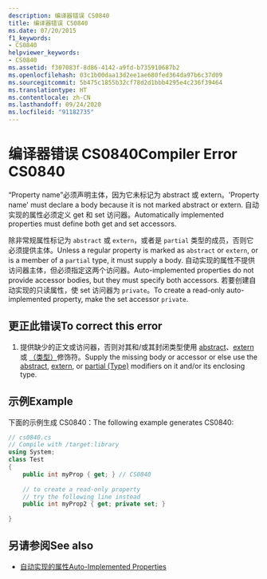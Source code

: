 ```yaml
---
description: 编译器错误 CS0840
title: 编译器错误 CS0840
ms.date: 07/20/2015
f1_keywords:
- CS0840
helpviewer_keywords:
- CS0840
ms.assetid: f307083f-8d86-4142-a9fd-b735910687b2
ms.openlocfilehash: 03c1b00daa13d2ee1ae680fed364da97b6c37d09
ms.sourcegitcommit: 5b475c1855b32cf78d2d1bbb4295e4c236f39464
ms.translationtype: HT
ms.contentlocale: zh-CN
ms.lasthandoff: 09/24/2020
ms.locfileid: "91182735"
---
```

# <a name="compiler-error-cs0840"></a><span data-ttu-id="3e522-103">编译器错误 CS0840</span><span class="sxs-lookup"><span data-stu-id="3e522-103">Compiler Error CS0840</span></span>

<span data-ttu-id="3e522-104">“Property name”必须声明主体，因为它未标记为 abstract 或 extern。</span><span class="sxs-lookup"><span data-stu-id="3e522-104">'Property name' must declare a body because it is not marked abstract or extern.</span></span> <span data-ttu-id="3e522-105">自动实现的属性必须定义 get 和 set 访问器。</span><span class="sxs-lookup"><span data-stu-id="3e522-105">Automatically implemented properties must define both get and set accessors.</span></span>  
  
 <span data-ttu-id="3e522-106">除非常规属性标记为 `abstract` 或 `extern`，或者是 `partial` 类型的成员，否则它必须提供主体。</span><span class="sxs-lookup"><span data-stu-id="3e522-106">Unless a regular property is marked as `abstract` or `extern`, or is a member of a `partial` type, it must supply a body.</span></span> <span data-ttu-id="3e522-107">自动实现的属性不提供访问器主体，但必须指定这两个访问器。</span><span class="sxs-lookup"><span data-stu-id="3e522-107">Auto-implemented properties do not provide accessor bodies, but they must specify both accessors.</span></span> <span data-ttu-id="3e522-108">若要创建自动实现的只读属性，使 set 访问器为 `private`。</span><span class="sxs-lookup"><span data-stu-id="3e522-108">To create a read-only auto-implemented property, make the set accessor `private`.</span></span>  
  
## <a name="to-correct-this-error"></a><span data-ttu-id="3e522-109">更正此错误</span><span class="sxs-lookup"><span data-stu-id="3e522-109">To correct this error</span></span>  
  
1. <span data-ttu-id="3e522-110">提供缺少的正文或访问器，否则对其和/或其封闭类型使用 [abstract](../keywords/abstract.md)、[extern](../keywords/extern.md) 或 [（类型）](../keywords/partial-type.md)修饰符。</span><span class="sxs-lookup"><span data-stu-id="3e522-110">Supply the missing body or accessor or else use the [abstract](../keywords/abstract.md), [extern](../keywords/extern.md), or [partial (Type)](../keywords/partial-type.md) modifiers on it and/or its enclosing type.</span></span>  
  
## <a name="example"></a><span data-ttu-id="3e522-111">示例</span><span class="sxs-lookup"><span data-stu-id="3e522-111">Example</span></span>  

 <span data-ttu-id="3e522-112">下面的示例生成 CS0840：</span><span class="sxs-lookup"><span data-stu-id="3e522-112">The following example generates CS0840:</span></span>  
  
```csharp  
// cs0840.cs  
// Compile with /target:library  
using System;  
class Test  
{  
    public int myProp { get; } // CS0840  
  
    // to create a read-only property  
    // try the following line instead  
    public int myProp2 { get; private set; }  
  
}  
```  
  
## <a name="see-also"></a><span data-ttu-id="3e522-113">另请参阅</span><span class="sxs-lookup"><span data-stu-id="3e522-113">See also</span></span>

- [<span data-ttu-id="3e522-114">自动实现的属性</span><span class="sxs-lookup"><span data-stu-id="3e522-114">Auto-Implemented Properties</span></span>](../../programming-guide/classes-and-structs/auto-implemented-properties.md)
